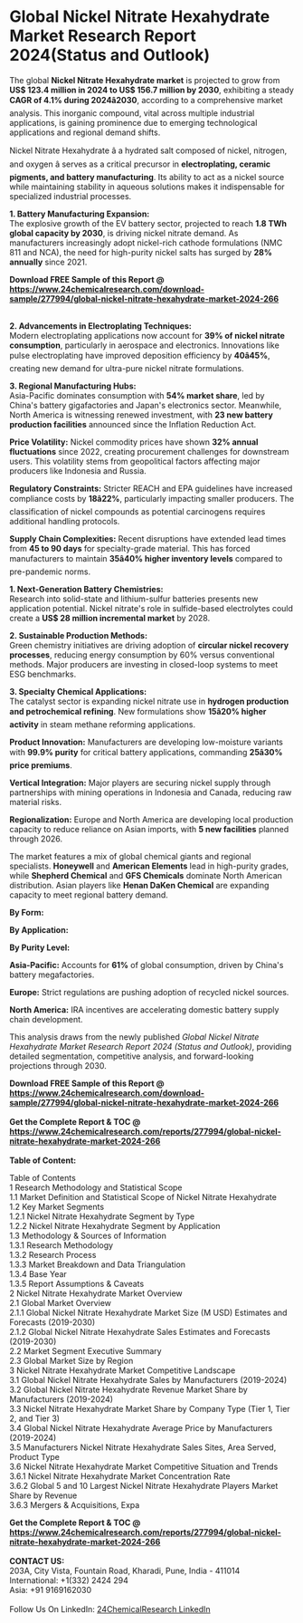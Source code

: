 <h1>Global Nickel Nitrate Hexahydrate Market Research Report 2024(Status and Outlook)</h1><p>The global <strong>Nickel Nitrate Hexahydrate market</strong> is projected to grow from <strong>US$ 123.4 million in 2024 to US$ 156.7 million by 2030</strong>, exhibiting a steady <strong>CAGR of 4.1% during 2024â2030</strong>, according to a comprehensive market analysis. This inorganic compound, vital across multiple industrial applications, is gaining prominence due to emerging technological applications and regional demand shifts.</p><p>Nickel Nitrate Hexahydrate â a hydrated salt composed of nickel, nitrogen, and oxygen â serves as a critical precursor in <strong>electroplating, ceramic pigments, and battery manufacturing</strong>. Its ability to act as a nickel source while maintaining stability in aqueous solutions makes it indispensable for specialized industrial processes.</p><p><strong>1. Battery Manufacturing Expansion:</strong><br>
The explosive growth of the EV battery sector, projected to reach <strong>1.8 TWh global capacity by 2030</strong>, is driving nickel nitrate demand. As manufacturers increasingly adopt nickel-rich cathode formulations (NMC 811 and NCA), the need for high-purity nickel salts has surged by <strong>28% annually</strong> since 2021.</p><div><b>Download FREE Sample of this Report @ 
            <a href="https://www.24chemicalresearch.com/download-sample/277994/global-nickel-nitrate-hexahydrate-market-2024-266">
            https://www.24chemicalresearch.com/download-sample/277994/global-nickel-nitrate-hexahydrate-market-2024-266</a></b></div><br><p><strong>2. Advancements in Electroplating Techniques:</strong><br>
Modern electroplating applications now account for <strong>39% of nickel nitrate consumption</strong>, particularly in aerospace and electronics. Innovations like pulse electroplating have improved deposition efficiency by <strong>40â45%</strong>, creating new demand for ultra-pure nickel nitrate formulations.</p><p><strong>3. Regional Manufacturing Hubs:</strong><br>
Asia-Pacific dominates consumption with <strong>54% market share</strong>, led by China's battery gigafactories and Japan's electronics sector. Meanwhile, North America is witnessing renewed investment, with <strong>23 new battery production facilities</strong> announced since the Inflation Reduction Act.</p><p><strong>Price Volatility:</strong> Nickel commodity prices have shown <strong>32% annual fluctuations</strong> since 2022, creating procurement challenges for downstream users. This volatility stems from geopolitical factors affecting major producers like Indonesia and Russia.</p><p><strong>Regulatory Constraints:</strong> Stricter REACH and EPA guidelines have increased compliance costs by <strong>18â22%</strong>, particularly impacting smaller producers. The classification of nickel compounds as potential carcinogens requires additional handling protocols.</p><p><strong>Supply Chain Complexities:</strong> Recent disruptions have extended lead times from <strong>45 to 90 days</strong> for specialty-grade material. This has forced manufacturers to maintain <strong>35â40% higher inventory levels</strong> compared to pre-pandemic norms.</p><p><strong>1. Next-Generation Battery Chemistries:</strong><br>
Research into solid-state and lithium-sulfur batteries presents new application potential. Nickel nitrate's role in sulfide-based electrolytes could create a <strong>US$ 28 million incremental market</strong> by 2028.</p><p><strong>2. Sustainable Production Methods:</strong><br>
Green chemistry initiatives are driving adoption of <strong>circular nickel recovery processes</strong>, reducing energy consumption by 60% versus conventional methods. Major producers are investing in closed-loop systems to meet ESG benchmarks.</p><p><strong>3. Specialty Chemical Applications:</strong><br>
The catalyst sector is expanding nickel nitrate use in <strong>hydrogen production and petrochemical refining</strong>. New formulations show <strong>15â20% higher activity</strong> in steam methane reforming applications.</p><p><strong>Product Innovation:</strong> Manufacturers are developing low-moisture variants with <strong>99.9% purity</strong> for critical battery applications, commanding <strong>25â30% price premiums</strong>.</p><p><strong>Vertical Integration:</strong> Major players are securing nickel supply through partnerships with mining operations in Indonesia and Canada, reducing raw material risks.</p><p><strong>Regionalization:</strong> Europe and North America are developing local production capacity to reduce reliance on Asian imports, with <strong>5 new facilities</strong> planned through 2026.</p><p>The market features a mix of global chemical giants and regional specialists. <strong>Honeywell</strong> and <strong>American Elements</strong> lead in high-purity grades, while <strong>Shepherd Chemical</strong> and <strong>GFS Chemicals</strong> dominate North American distribution. Asian players like <strong>Henan DaKen Chemical</strong> are expanding capacity to meet regional battery demand.</p><p><strong>By Form:</strong></p><p><strong>By Application:</strong></p><p><strong>By Purity Level:</strong></p><p><strong>Asia-Pacific:</strong> Accounts for <strong>61%</strong> of global consumption, driven by China's battery megafactories.</p><p><strong>Europe:</strong> Strict regulations are pushing adoption of recycled nickel sources.</p><p><strong>North America:</strong> IRA incentives are accelerating domestic battery supply chain development.</p><p>This analysis draws from the newly published <em>Global Nickel Nitrate Hexahydrate Market Research Report 2024 (Status and Outlook)</em>, providing detailed segmentation, competitive analysis, and forward-looking projections through 2030.</p><div><b>Download FREE Sample of this Report @ 
            <a href="https://www.24chemicalresearch.com/download-sample/277994/global-nickel-nitrate-hexahydrate-market-2024-266">
            https://www.24chemicalresearch.com/download-sample/277994/global-nickel-nitrate-hexahydrate-market-2024-266</a></b></div><br><div><b>Get the Complete Report & TOC @ 
            <a href="https://www.24chemicalresearch.com/reports/277994/global-nickel-nitrate-hexahydrate-market-2024-266">
            https://www.24chemicalresearch.com/reports/277994/global-nickel-nitrate-hexahydrate-market-2024-266</a></b></div><br>
            <b>Table of Content:</b><p>Table of Contents<br />
1 Research Methodology and Statistical Scope<br />
1.1 Market Definition and Statistical Scope of Nickel Nitrate Hexahydrate<br />
1.2 Key Market Segments<br />
1.2.1 Nickel Nitrate Hexahydrate Segment by Type<br />
1.2.2 Nickel Nitrate Hexahydrate Segment by Application<br />
1.3 Methodology & Sources of Information<br />
1.3.1 Research Methodology<br />
1.3.2 Research Process<br />
1.3.3 Market Breakdown and Data Triangulation<br />
1.3.4 Base Year<br />
1.3.5 Report Assumptions & Caveats<br />
2 Nickel Nitrate Hexahydrate Market Overview<br />
2.1 Global Market Overview<br />
2.1.1 Global Nickel Nitrate Hexahydrate Market Size (M USD) Estimates and Forecasts (2019-2030)<br />
2.1.2 Global Nickel Nitrate Hexahydrate Sales Estimates and Forecasts (2019-2030)<br />
2.2 Market Segment Executive Summary<br />
2.3 Global Market Size by Region<br />
3 Nickel Nitrate Hexahydrate Market Competitive Landscape<br />
3.1 Global Nickel Nitrate Hexahydrate Sales by Manufacturers (2019-2024)<br />
3.2 Global Nickel Nitrate Hexahydrate Revenue Market Share by Manufacturers (2019-2024)<br />
3.3 Nickel Nitrate Hexahydrate Market Share by Company Type (Tier 1, Tier 2, and Tier 3)<br />
3.4 Global Nickel Nitrate Hexahydrate Average Price by Manufacturers (2019-2024)<br />
3.5 Manufacturers Nickel Nitrate Hexahydrate Sales Sites, Area Served, Product Type<br />
3.6 Nickel Nitrate Hexahydrate Market Competitive Situation and Trends<br />
3.6.1 Nickel Nitrate Hexahydrate Market Concentration Rate<br />
3.6.2 Global 5 and 10 Largest Nickel Nitrate Hexahydrate Players Market Share by Revenue<br />
3.6.3 Mergers & Acquisitions, Expa</p><div><b>Get the Complete Report & TOC @ 
            <a href="https://www.24chemicalresearch.com/reports/277994/global-nickel-nitrate-hexahydrate-market-2024-266">
            https://www.24chemicalresearch.com/reports/277994/global-nickel-nitrate-hexahydrate-market-2024-266</a></b></div><br><b>CONTACT US:</b><br>
            203A, City Vista, Fountain Road, Kharadi, Pune, India - 411014<br>
            International: +1(332) 2424 294<br>
            Asia: +91 9169162030 <br><br>
            Follow Us On LinkedIn: <a href="https://www.linkedin.com/company/24chemicalresearch/">24ChemicalResearch LinkedIn</a>
